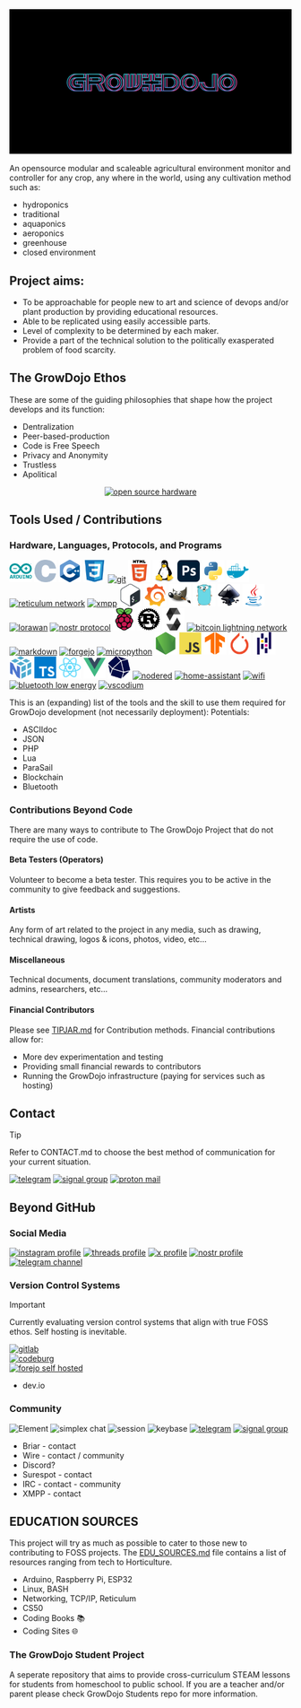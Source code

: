 <img src="https://github.com/RhizoSphere/GrowDojo/blob/seed01-1/img/growdojoheader-alpha-one.jpg" />
<!--- readme.md version 1.2.2
File contributors:
• @Rhizosphere
ToDo:
- Add Mastodon address
- Add steemit and Odysee 
- Create and add more community links
- Create CONTACT.md and header
- Upload PGP key
- Create centralized to-do for all docs work
--->

An opensource modular and scaleable agricultural environment monitor and controller for any crop, any where in the world, using any cultivation method such as:
  - hydroponics
  - traditional
  - aquaponics
  - aeroponics
  - greenhouse
  - closed environment
## Project aims: 
- To be approachable for people new to art and science of devops and/or plant production by providing educational resources.
- Able to be replicated using easily accessible parts.
- Level of complexity to be determined by each maker.
- Provide a part of the technical solution to the politically exasperated problem of food scarcity.

## The GrowDojo Ethos
These are some of the guiding philosophies that shape how the project develops and its function:
- Dentralization
- Peer-based-production
- Code is Free Speech
- Privacy and Anonymity
- Trustless 
- Apolitical
<p align="center">
<a href="https://oshwa.org/"> <img src="https://upload.wikimedia.org/wikipedia/commons/f/fd/Open-source-hardware-logo.svg" alt="open source hardware" height="100" width="95" /> </a> </p>

## Tools Used / Contributions
### Hardware, Languages, Protocols, and Programs 
<!-- to split into sections of their own --> 
<p align="left"> 
<a href="https://www.arduino.cc/" target="_blank"> <img src="https://github.com/devicons/devicon/blob/master/icons/arduino/arduino-original-wordmark.svg" alt="arduino" width="40" height="40"/></a> <a href="https://www.cprogramming.com/" target="_blank"> <img src="https://github.com/devicons/devicon/blob/master/icons/c/c-original.svg" alt="c" width="40" height="40"/></a> <a href="https://www.w3schools.com/cpp/" target="_blank"> <img src="https://github.com/devicons/devicon/blob/master/icons/cplusplus/cplusplus-original.svg" alt="cplusplus" width="40" height="40"/></a> <a href="https://www.w3schools.com/css/" target="_blank"> <img src="https://github.com/devicons/devicon/blob/master/icons/css3/css3-original.svg" alt="css3" width="40" height="40"/></a> <a href="https://git-scm.com/" target="_blank"> <img src="https://www.vectorlogo.zone/logos/git-scm/git-scm-icon.svg" alt="git" width="40" height="40"/></a> <a href="https://www.w3.org/html/" target="_blank"> <img src="https://github.com/devicons/devicon/blob/master/icons/html5/html5-original-wordmark.svg" alt="html5" width="40" height="40"/></a> <a href="https://www.linux.org/" target="_blank"> <img src="https://github.com/devicons/devicon/blob/master/icons/linux/linux-original.svg" alt="linux" width="40" height="40"/></a> <a href="https://www.photoshop.com/en" target="_blank"> <img src="https://github.com/devicons/devicon/blob/master/icons/photoshop/photoshop-plain.svg" alt="photoshop" width="40" height="40"/></a> <a href="https://www.python.org" target="_blank"> <img src="https://github.com/devicons/devicon/blob/master/icons/python/python-original.svg" alt="python" width="40" height="40"/></a> <a href="https://www.docker.com/" target="_blank"> <img src="https://github.com/devicons/devicon/blob/master/icons/docker/docker-plain.svg" alt="docker" width="40" height="40"/></a> <a href="https://reticulum.network/"> <img src="https://raw.githubusercontent.com/markqvist/Reticulum/master/docs/source/graphics/rns_logo_512.png" alt="reticulum network" width="40" height="40"/></a> <a href="https://xmpp.org/"> <img src="https://upload.wikimedia.org/wikipedia/commons/9/95/XMPP_logo.svg" alt="xmpp" width="40" height="40"/></a> <a href="https://www.gnu.org/software/bash/manual/bash.html"> <img src="https://github.com/devicons/devicon/blob/master/icons/bash/bash-original.svg" alt="bash" width="40" height="40"/></a> <a href="https://grafana.com/"> <img src="https://github.com/devicons/devicon/blob/master/icons/grafana/grafana-original.svg" alt="grafana" width="40" height="40"/></a> <a href="https://www.gimp.org/"> <img src="https://raw.githubusercontent.com/devicons/devicon/refs/heads/master/icons/gimp/gimp-original.svg" alt="GIMPshop" width="40" height="40"/></a> <a href="https://go.dev/"> <img src="https://github.com/devicons/devicon/blob/master/icons/go/go-original.svg" alt="go lang" width="40" height="40"/></a> <a href="https://inkscape.org/"> <img src="https://github.com/devicons/devicon/blob/master/icons/inkscape/inkscape-original.svg" alt="inkscape" width="40" height="40"/></a> <a href="http://oracle.com/java/"> <img src="https://github.com/devicons/devicon/blob/master/icons/java/java-original.svg" alt="java" width="40" height="40"/></a> <a href="https://en.wikipedia.org/wiki/LoRa"> <img src="https://upload.wikimedia.org/wikipedia/commons/thumb/1/13/LoRaWAN_Logo.svg/330px-LoRaWAN_Logo.svg.png"
alt="lorawan" height="40" width="128" /></a> <a href="https://www.github.com/nostr"> <img src="https://static.wikia.nocookie.net/logopedia/images/b/bc/103332273.jpg/revision/latest?cb=20221218195746"
alt="nostr protocol" height="40" width="40" /></a> <a href="https://www.raspberrypi.com/">
<img src="https://github.com/devicons/devicon/blob/master/icons/raspberrypi/raspberrypi-original.svg" alt="raspberry pi" height="40" width="40" /></a> <a href="https://www.rust-lang.org/">
<img src="https://github.com/devicons/devicon/blob/master/icons/rust/rust-original.svg"
alt="rust language" height="40" width="40" /></a> <a href="https://soliditylang.org/">
<img src="https://github.com/devicons/devicon/blob/master/icons/solidity/solidity-original.svg" alt="solidity language" height="40" width="40" /></a> <a href="https://lightning.network/">
<img src="https://upload.wikimedia.org/wikipedia/commons/f/f1/Bitcoin_lightning_logo.png"
alt="bitcoin lightning network" height="40" width="40" /></a> <a href="https://en.wikipedia.org/wiki/Markdown"> <img src="https://upload.wikimedia.org/wikipedia/commons/thumb/4/48/Markdown-mark.svg/208px-Markdown-mark.svg.png"
alt="markdown" height="40" width="65" /></a> <a href="https://forgejo.org/">
<img src="https://upload.wikimedia.org/wikipedia/commons/thumb/0/05/Forgejo_logo.svg/250px-Forgejo_logo.svg.png"
alt="forgejo" height="40" width="40" /></a> 
<a href="https://micropython.org/"> <img src="https://upload.wikimedia.org/wikipedia/commons/thumb/4/4e/Micropython-logo.svg/250px-Micropython-logo.svg.png" alt="micropython" height="40" width="40" /></a> <a href="https://nodejs.org/en"> <img src="https://github.com/devicons/devicon/blob/master/icons/nodejs/nodejs-original.svg" alt="nodejs" height="40" width="40" /></a> <a href="https://www.javascript.com/"> <img src="https://github.com/devicons/devicon/blob/master/icons/javascript/javascript-original.svg" alt="javascript" height="40" width="40" /></a> <a href="https://www.tensorflow.org/"> <img src="https://github.com/devicons/devicon/blob/master/icons/tensorflow/tensorflow-original.svg" alt="tensorflow" height="40" width="40" /></a> <a href="https://pytorch.org/"> <img src="https://github.com/devicons/devicon/blob/master/icons/pytorch/pytorch-original.svg" alt="pytorch" height="40" width="40" /></a> <a href="https://pandas.pydata.org/"> <img src="https://github.com/devicons/devicon/blob/master/icons/pandas/pandas-original.svg" alt="python data analysis library" height="40" width="40" /></a> <a href="https://numpy.org/"> <img src="https://github.com/devicons/devicon/blob/master/icons/numpy/numpy-original.svg" alt="numpy" height="40" width="40" /></a> <a href="https://www.typescriptlang.org/"> <img src="https://github.com/devicons/devicon/blob/master/icons/typescript/typescript-original.svg" alt="typescript" height="40" width="40" /></a> <a href="https://react.dev/"> <img src="https://github.com/devicons/devicon/blob/master/icons/react/react-original.svg" alt="react" height="40" width="40" /></a> <a href="https://vuejs.org/"> <img src="https://github.com/devicons/devicon/blob/master/icons/vuejs/vuejs-original.svg" alt="vue.js" height="40" width="40" /></a> <a href="https://www.influxdata.com/"> <img src="https://github.com/devicons/devicon/blob/master/icons/influxdb/influxdb-original.svg" alt="influxDB" height="40" width="40" /></a> <a href="https://nodered.org/"> <img src="https://nodered.org/about/resources/media/node-red-icon.png" alt="nodered" height="40" width="40" /></a> <a href="https://www.home-assistant.io/"> <img src="https://upload.wikimedia.org/wikipedia/en/thumb/4/49/Home_Assistant_logo_%282023%29.svg/240px-Home_Assistant_logo_%282023%29.svg.png" alt="home-assistant" height="40" width="40" /></a> <a href="https://en.wikipedia.org/wiki/Wi-Fi"> <img src="https://upload.wikimedia.org/wikipedia/commons/thumb/a/ae/WiFi_Logo.svg/330px-WiFi_Logo.svg.png" alt="wifi" height="40" width="67" /></a> <a href="https://en.wikipedia.org/wiki/Bluetooth_Low_Energy"> <img src="https://upload.wikimedia.org/wikipedia/commons/thumb/d/da/Bluetooth.svg/250px-Bluetooth.svg.png" alt="bluetooth low energy" height="40" width="26" /></a> <a href="https://vscodium.com/"> <img src="https://vscodium.com/img/codium_cnl.svg" alt="vscodium" height="40" width="40" /> </a>

</p>

This is an (expanding) list of the tools and the skill to use them required for GrowDojo development (not necessarily deployment):
Potentials:
- ASCIIdoc
- JSON
- PHP
- Lua
- ParaSail
- Blockchain
- Bluetooth

### Contributions Beyond Code
There are many ways to contribute to The GrowDojo Project that do not require the use of code. 
#### Beta Testers (Operators)
Volunteer to become a beta tester. This requires you to be active in the community to give feedback and suggestions.
#### Artists
Any form of art related to the project in any media, such as drawing, technical drawing, logos & icons, photos, video, etc...
#### Miscellaneous 
Technical documents, document translations, community moderators and admins, researchers, etc...
#### Financial Contributors 
Please see <a href="https://github.com/RhizoSphere/GrowDojo/blob/seed01-1/TIPJAR.md">
TIPJAR.md</a> for Contribution methods. Financial contributions allow for:
- More dev experimentation and testing
- Providing small financial rewards to contributors
- Running the GrowDojo infrastructure (paying for services such as hosting)
<!-- accepted currency icon row 20px centered paragraph -->
## Contact 

> [!TIP]
> Refer to CONTACT.md to choose the best method of communication for your current situation.

<a href="https://t.me/+5Gd7C8qUyopiODZl">
<img src="https://upload.wikimedia.org/wikipedia/commons/thumb/6/62/Telegram_logo_icon.svg/250px-Telegram_logo_icon.svg.png" alt="telegram" height="40" height="40" /></a> <a href="https://signal.group/#CjQKIDWFOswC735NhHa1whL1n3SeXfQye-yq7zc8QB3KiE0yEhD_vrtx-nuUizoeONbRRhDm"><img src="https://upload.wikimedia.org/wikipedia/commons/thumb/4/41/Signal_ultramarine_icon.svg/1920px-Signal_ultramarine_icon.svg.png" alt="signal group" width="40" height="40" /></a> <a href="mailto:growdojo@protonmail.com">
<img src="https://upload.wikimedia.org/wikipedia/commons/thumb/0/0c/ProtonMail_icon.svg/106px-ProtonMail_icon.svg.png"
alt="proton mail" height="40" width="49" /></a> 

## Beyond GitHub
### Social Media
<a href="https://www.instagram.com/grow.dojo"><img src="https://upload.wikimedia.org/wikipedia/commons/thumb/9/95/Instagram_logo_2022.svg/250px-Instagram_logo_2022.svg.png" alt="instagram profile" width="40" height="width" /></a> <a href="https://www.threads.net/@grow.dojo">
<img src="https://upload.wikimedia.org/wikipedia/commons/thumb/0/01/Threads_%28app%29.svg/250px-Threads_%28app%29.svg.png"
alt="threads profile" height="40" width="40" /></a> <a href="https://x.com/TheGrowDojo">
<img src="https://upload.wikimedia.org/wikipedia/commons/thumb/0/01/X-Logo-Round-Color.png/250px-X-Logo-Round-Color.png" alt="x profile" height="40" width="40" /></a> <a href="https://iris.cx/npub1c43jqhd8xha7tawhnjuvfskxgl3rnvk4vpujxhgmpp6pfkdqht2sje8xcq"> <img src="https://github.com/mbarulli/nostr-logo/blob/main/PNG/nostr-icon-purple-transparent-256x256.png"
alt="nostr profile" height="40" width="40" /></a> <a href="https://t.me/growdojo_core">
<img src="https://upload.wikimedia.org/wikipedia/commons/thumb/6/62/Telegram_logo_icon.svg/250px-Telegram_logo_icon.svg.png" alt="telegram channel" height="40" width="40" /></a> 
<!--
<a href="
">
<img src="https://upload.wikimedia.org/wikipedia/commons/thumb/4/48/Mastodon_Logotype_%28Simple%29.svg/223px-Mastodon_Logotype_%28Simple%29.svg.png
"
alt="
" height="40" width="40" /></a> 

<a href="
">
<img src="
"
alt="
" height="40" width="40" /></a> 

- Reddit
- Odysse
- Steemit -->

### Version Control Systems

> [!IMPORTANT]
> Currently evaluating version control systems that align with true FOSS ethos. Self hosting is inevitable. 

<a href="https://about.gitlab.com/grow-dojo/"> <img src="https://upload.wikimedia.org/wikipedia/commons/thumb/e/e1/GitLab_logo.svg/330px-GitLab_logo.svg.png" alt="gitlab" height="40" width="131" /></a>
<br> <a href="https://codeberg.org/">
<img src="https://upload.wikimedia.org/wikipedia/commons/thumb/7/7e/Codeberg_logo_horizontal.svg/330px-Codeberg_logo_horizontal.svg.png"
alt="codeburg" height="40" width="178" /></a> <br>
<a href="https://www.forgejo.org">
<img src="https://upload.wikimedia.org/wikipedia/commons/thumb/0/0f/Forgejo-wordmark.svg/330px-Forgejo-wordmark.svg.png"
alt="forejo self hosted" height="40" width="107" /></a> 
<br>
- dev.io
### Community
<!-- add tip and link to Community.md -->
<img src="https://upload.wikimedia.org/wikipedia/commons/c/cb/Element_%28software%29_logo.svg" alt="Element" height="40" width="40" /> <img src="https://simplex.chat/img/new/logo-symbol-light.svg" alt="simplex chat" height="40" width="40" /> <img src="https://upload.wikimedia.org/wikipedia/commons/thumb/a/ab/Session_App_Logo.svg/250px-Session_App_Logo.svg.png" alt="session" height="40" width="40" />
<img src="https://upload.wikimedia.org/wikipedia/commons/b/bb/Keybase_logo_official.svg" alt="keybase" height="40" width="40" /> <a href="https://t.me/+5Gd7C8qUyopiODZl">
<img src="https://upload.wikimedia.org/wikipedia/commons/thumb/6/62/Telegram_logo_icon.svg/250px-Telegram_logo_icon.svg.png" alt="telegram" height="40" height="40" /></a> <a href="https://signal.group/#CjQKIDWFOswC735NhHa1whL1n3SeXfQye-yq7zc8QB3KiE0yEhD_vrtx-nuUizoeONbRRhDm"><img src="https://upload.wikimedia.org/wikipedia/commons/thumb/4/41/Signal_ultramarine_icon.svg/1920px-Signal_ultramarine_icon.svg.png" alt="signal group" width="40" height="40" /></a>

- Briar - contact
- Wire - contact / community 
- Discord?
- Surespot - contact 
- IRC - contact - community 
- XMPP - contact

## EDUCATION SOURCES
This project will try as much as possible to cater to those new to contributing to FOSS projects. The <a href="https://github.com/RhizoSphere/GrowDojo/blob/seed01-1/docs/EDU_SOURCES.md">
EDU_SOURCES.md</a> file contains a list of resources ranging from tech to Horticulture. 
- Arduino, Raspberry Pi, ESP32
- Linux, BASH
- Networking, TCP/IP, Reticulum 
- CS50
- Coding Books 📚 
- Coding Sites 🌐

### The GrowDojo Student Project
A seperate repository that aims to provide cross-curriculum STEAM lessons for students from homeschool to public school. If you are a teacher and/or parent please check GrowDojo Students repo for more information.
